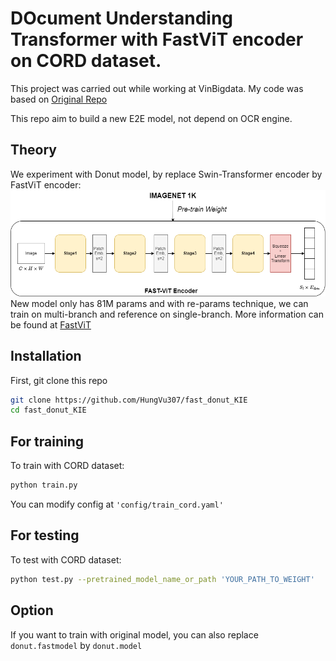# DOcument Understanding Transformer with FastViT encoder on CORD dataset.
This project was carried out while working at VinBigdata.
My code was based on [Original Repo](https://github.com/clovaai/donut/tree/master)

This repo aim to build a new E2E model, not depend on OCR engine. 
## Theory
We experiment with Donut model, by replace Swin-Transformer encoder by FastViT encoder:
![plot](image/1.png)
New model only has 81M params and with re-params technique, we can train on multi-branch and reference on single-branch. More information can be found at [FastViT](https://arxiv.org/abs/2303.14189)
## Installation
First, git clone this repo
``` bash
git clone https://github.com/HungVu307/fast_donut_KIE
cd fast_donut_KIE
```
## For training
To train with CORD dataset:
```bash
python train.py
```
You can modify config at ```'config/train_cord.yaml'```

## For testing
To test with CORD dataset:
```bash
python test.py --pretrained_model_name_or_path 'YOUR_PATH_TO_WEIGHT'
```
## Option
If you want to train with original model, you can also replace ```donut.fastmodel``` by ```donut.model```
